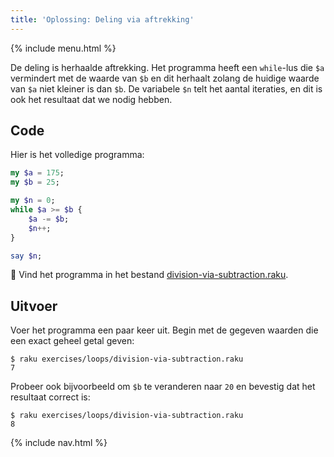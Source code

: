 ```yaml
---
title: 'Oplossing: Deling via aftrekking'
---
```


{% include menu.html %}

De deling is herhaalde aftrekking. Het programma heeft een `while`-lus die `$a` vermindert met de waarde van `$b` en dit herhaalt zolang de huidige waarde van `$a` niet kleiner is dan `$b`. De variabele `$n` telt het aantal iteraties, en dit is ook het resultaat dat we nodig hebben.

## Code

Hier is het volledige programma:

```raku
my $a = 175;
my $b = 25;

my $n = 0;
while $a >= $b {
    $a -= $b;
    $n++;
}

say $n;
```

🦋 Vind het programma in het bestand [division-via-subtraction.raku](https://github.com/ash/raku-course/blob/master/exercises/loops/division-via-subtraction.raku).

## Uitvoer

Voer het programma een paar keer uit. Begin met de gegeven waarden die een exact geheel getal geven:

```console
$ raku exercises/loops/division-via-subtraction.raku
7
```

Probeer ook bijvoorbeeld om `$b` te veranderen naar `20` en bevestig dat het resultaat correct is:

```console
$ raku exercises/loops/division-via-subtraction.raku
8
```

{% include nav.html %}